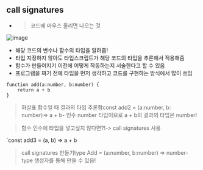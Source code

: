 ## call signatures

- > 코드에 마우스 올리면 나오는 것
  > 
![image](https://github.com/yuhyeon99/TIL/assets/83055700/e6099095-2ced-4a99-a1eb-9541e8630d97)

- 해당 코드의 변수나 함수의 타입을 알려줌!
- 타입 지정하지 않아도 타입스크립트가 해당 코드의 타입을 추론해서 적용해줌
- 함수가 만들어지기 이전에 어떻게 작동하는지 서술한다고 할 수 있음
- 프로그램을 짜기 전에 타입을 먼저 생각하고 코드를 구현하는 방식에서 많이 쓰임

```
function add(a:number, b:number) {
    return a + b
}
```

> 화살표 함수일 때 결과의 타입 추론함const add2 = (a:number, b: number)=> a + b- 인수 number 타입이므로 a + b의 결과의 타입은 number!
> 

> 함수 인수에 타입을 넣고싶지 않다면?!-> call signatures 사용
> 

`const add3 = (a, b) => a + b

> call signatures 만들기type Add = (a:number, b:number) => number- type 생성자를 통해 만들 수 있음!
>
